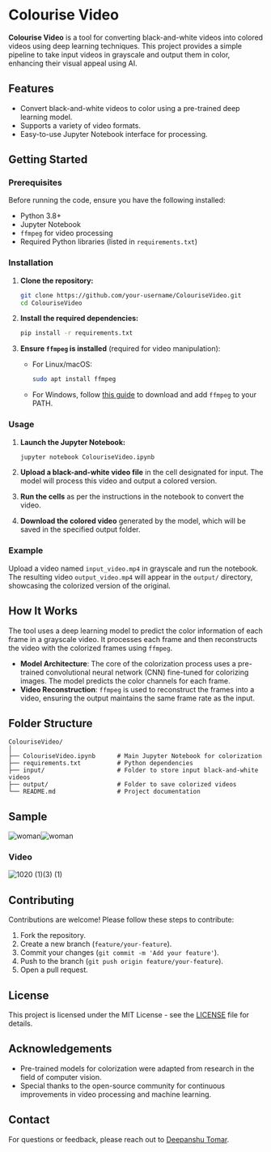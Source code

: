 # Colourise Video

**Colourise Video** is a tool for converting black-and-white videos into colored videos using deep learning techniques. This project provides a simple pipeline to take input videos in grayscale and output them in color, enhancing their visual appeal using AI.

## Features

- Convert black-and-white videos to color using a pre-trained deep learning model.
- Supports a variety of video formats.
- Easy-to-use Jupyter Notebook interface for processing.

## Getting Started

### Prerequisites

Before running the code, ensure you have the following installed:

- Python 3.8+
- Jupyter Notebook
- `ffmpeg` for video processing
- Required Python libraries (listed in `requirements.txt`)

### Installation

1. **Clone the repository:**
   ```bash
   git clone https://github.com/your-username/ColouriseVideo.git
   cd ColouriseVideo
   ```

2. **Install the required dependencies:**
   ```bash
   pip install -r requirements.txt
   ```

3. **Ensure `ffmpeg` is installed** (required for video manipulation):
   - For Linux/macOS:
     ```bash
     sudo apt install ffmpeg
     ```
   - For Windows, follow [this guide](https://ffmpeg.org/download.html) to download and add `ffmpeg` to your PATH.

### Usage

1. **Launch the Jupyter Notebook:**
   ```bash
   jupyter notebook ColouriseVideo.ipynb
   ```

2. **Upload a black-and-white video file** in the cell designated for input. The model will process this video and output a colored version.

3. **Run the cells** as per the instructions in the notebook to convert the video.

4. **Download the colored video** generated by the model, which will be saved in the specified output folder.

### Example

Upload a video named `input_video.mp4` in grayscale and run the notebook. The resulting video `output_video.mp4` will appear in the `output/` directory, showcasing the colorized version of the original.

## How It Works

The tool uses a deep learning model to predict the color information of each frame in a grayscale video. It processes each frame and then reconstructs the video with the colorized frames using `ffmpeg`.

- **Model Architecture**: The core of the colorization process uses a pre-trained convolutional neural network (CNN) fine-tuned for colorizing images. The model predicts the color channels for each frame.
- **Video Reconstruction**: `ffmpeg` is used to reconstruct the frames into a video, ensuring the output maintains the same frame rate as the input.

## Folder Structure

```
ColouriseVideo/
│
├── ColouriseVideo.ipynb      # Main Jupyter Notebook for colorization
├── requirements.txt          # Python dependencies
├── input/                    # Folder to store input black-and-white videos
├── output/                   # Folder to save colorized videos
└── README.md                 # Project documentation
```

## Sample
![woman](https://github.com/user-attachments/assets/d1108451-06c3-4e4d-bd48-05a276354b9b)![woman](https://github.com/user-attachments/assets/a39dee53-380b-48b6-8403-022399ffdf24)

### Video

![1020 (1)(3) (1)](https://github.com/user-attachments/assets/a8ccf52f-d314-4f66-8507-2372e1f4f9d7)

## Contributing

Contributions are welcome! Please follow these steps to contribute:

1. Fork the repository.
2. Create a new branch (`feature/your-feature`).
3. Commit your changes (`git commit -m 'Add your feature'`).
4. Push to the branch (`git push origin feature/your-feature`).
5. Open a pull request.

## License

This project is licensed under the MIT License - see the [LICENSE](LICENSE) file for details.

## Acknowledgements

- Pre-trained models for colorization were adapted from research in the field of computer vision.
- Special thanks to the open-source community for continuous improvements in video processing and machine learning.

## Contact

For questions or feedback, please reach out to [Deepanshu Tomar](https://instagram.com/deepanshutomarg).
